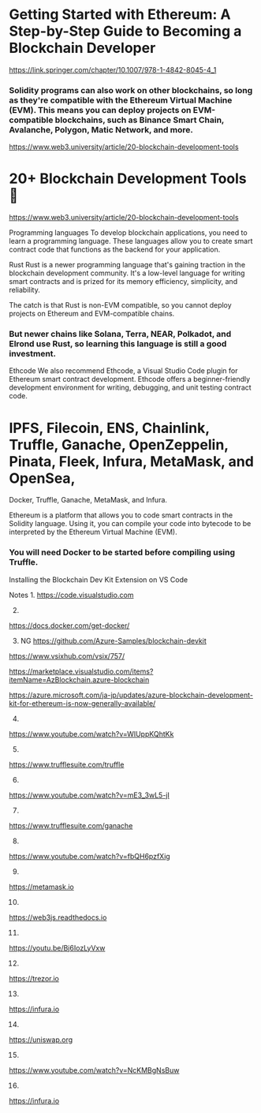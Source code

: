 # Getting Started with Ethereum: A Step-by-Step Guide to Becoming a Blockchain Developer
https://link.springer.com/chapter/10.1007/978-1-4842-8045-4_1

### Solidity programs can also work on other blockchains, so long as they're compatible with the Ethereum Virtual Machine (EVM). This means you can deploy projects on EVM-compatible blockchains, such as Binance Smart Chain, Avalanche, Polygon, Matic Network, and more.
https://www.web3.university/article/20-blockchain-development-tools


# 20+ Blockchain Development Tools 🔴
https://www.web3.university/article/20-blockchain-development-tools

Programming languages
To develop blockchain applications, you need to learn a programming language. These languages allow you to create smart contract code that functions as the backend for your application. 

Rust 
Rust is a newer programming language that's gaining traction in the blockchain development community. It's a low-level language for writing smart contracts and is prized for its memory efficiency, simplicity, and reliability. 

 The catch is that Rust is non-EVM compatible, so you cannot deploy projects on Ethereum and EVM-compatible chains. 
### But newer chains like Solana, Terra, NEAR, Polkadot, and Elrond use Rust, so learning this language is still a good investment. 
Ethcode 
We also recommend Ethcode, a Visual Studio Code plugin for Ethereum smart contract development. Ethcode offers a beginner-friendly development environment for writing, debugging, and unit testing contract code. 

# IPFS, Filecoin, ENS, Chainlink, Truffle, Ganache, OpenZeppelin, Pinata, Fleek, Infura, MetaMask, and OpenSea, 
Docker, Truffle, Ganache, MetaMask, and Infura.

Ethereum is a platform that allows you to code smart contracts in the Solidity language. Using it, you can compile your code into bytecode to be interpreted by the Ethereum Virtual Machine (EVM).


### You will need Docker to be started before compiling using Truffle.
Installing the Blockchain Dev Kit Extension on VS Code

Notes
1.
https://code.visualstudio.com

2.
https://docs.docker.com/get-docker/

3. NG
https://github.com/Azure-Samples/blockchain-devkit

https://www.vsixhub.com/vsix/757/

https://marketplace.visualstudio.com/items?itemName=AzBlockchain.azure-blockchain

https://azure.microsoft.com/ja-jp/updates/azure-blockchain-development-kit-for-ethereum-is-now-generally-available/

4.
https://www.youtube.com/watch?v=WIUppKQhtKk

5.
https://www.trufflesuite.com/truffle

6.
https://www.youtube.com/watch?v=mE3_3wL5-jI

7.
https://www.trufflesuite.com/ganache

8.
https://www.youtube.com/watch?v=fbQH6pzfXig

9.
https://metamask.io

10.
https://web3js.readthedocs.io

11.
https://youtu.be/Bj6IozLyVxw

12.
https://trezor.io

13.
https://infura.io

14.
https://uniswap.org

15.
https://www.youtube.com/watch?v=NcKMBgNsBuw

16.
https://infura.io
